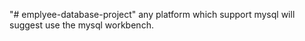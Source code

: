 "# emplyee-database-project" 
any platform which support mysql will suggest use the mysql workbench.
